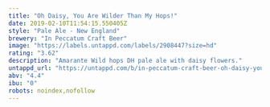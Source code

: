 ```yaml
---
title: "Oh Daisy, You Are Wilder Than My Hops!"
date: 2019-02-10T11:54:15.550405Z
style: "Pale Ale - New England"
brewery: "In Peccatum Craft Beer"
image: "https://labels.untappd.com/labels/2908447?size=hd"
rating: "3.62"
description: "Amarante Wild hops DH pale ale with daisy flowers."
untappd_url: "https://untappd.com/b/in-peccatum-craft-beer-oh-daisy-you-are-wilder-than-my-hops/2908447"
abv: "4.4"
ibu: "0"
robots: noindex,nofollow
---
```

